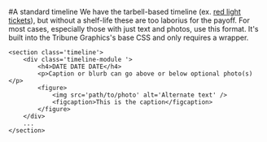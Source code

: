#A standard timeline 
We have the tarbell-based timeline (ex. [red light tickets](http://graphics.chicagotribune.com/news/local/red-light-timeline/)), but without a shelf-life these are too laborius for the payoff. For most cases, especially those with just text and photos, use this format. It's built into the Tribune Graphics's base CSS and only requires a wrapper.
	
	<section class='timeline'>
		<div class='timeline-module '>
			<h4>DATE DATE DATE</h4>
			<p>Caption or blurb can go above or below optional photo(s)</p>
			<figure>
				<img src='path/to/photo' alt='Alternate text' />
				<figcaption>This is the caption</figcaption>
			</figure>
		</div>
		...
	</section>
